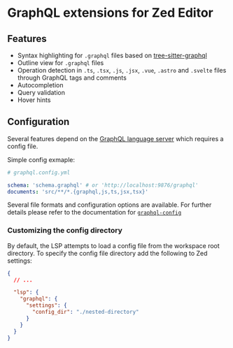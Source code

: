 # GraphQL extensions for Zed Editor

## Features
- Syntax highlighting for `.graphql` files based on [tree-sitter-graphql](https://github.com/bkegley/tree-sitter-graphql)
- Outline view for `.graphql` files
- Operation detection in `.ts`, `.tsx`, `.js`, `.jsx`, `.vue`, `.astro` and `.svelte` files through GraphQL tags and comments
- Autocompletion
- Query validation
- Hover hints

## Configuration
Several features depend on the [GraphQL language server](https://github.com/graphql/graphiql/tree/main/packages/graphql-language-service-cli) which requires a config file.

Simple config exmaple:
```yml
# graphql.config.yml

schema: 'schema.graphql' # or 'http://localhost:9876/graphql'
documents: 'src/**/*.{graphql,js,ts,jsx,tsx}'
```

Several file formats and configuration options are available. For further details please refer to the documentation for [`graphql-config`](https://the-guild.dev/graphql/config)

### Customizing the config directory

By default, the LSP attempts to load a config file from the workspace root directory. To specify the config file directory add the following to Zed settings:
```json
{
  // ...

  "lsp": {
    "graphql": {
      "settings": {
        "config_dir": "./nested-directory"
      }
    }
  }
}
```
